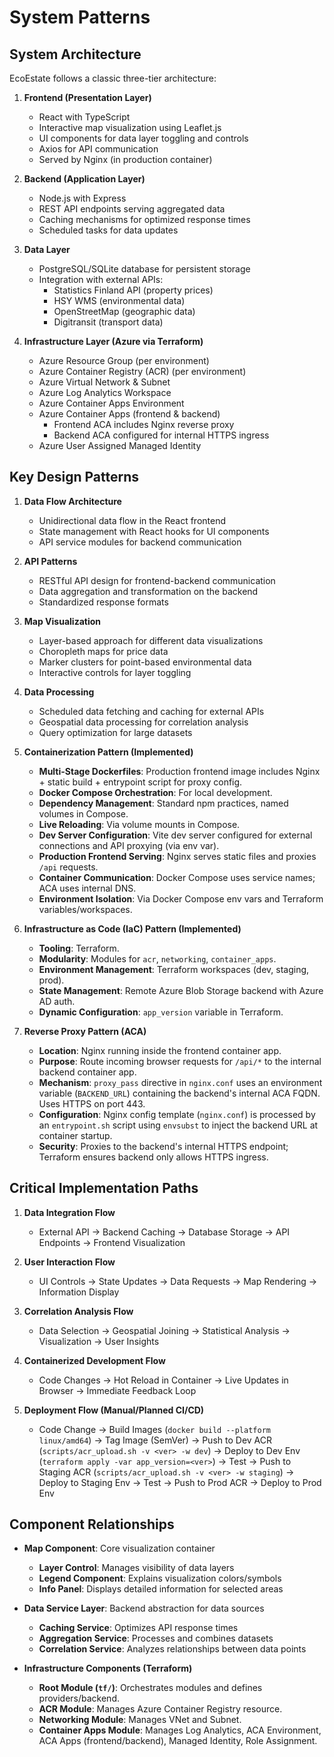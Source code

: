 # System Patterns

## System Architecture

EcoEstate follows a classic three-tier architecture:

1. **Frontend (Presentation Layer)**
   - React with TypeScript
   - Interactive map visualization using Leaflet.js
   - UI components for data layer toggling and controls
   - Axios for API communication
   - Served by Nginx (in production container)

2. **Backend (Application Layer)**
   - Node.js with Express
   - REST API endpoints serving aggregated data
   - Caching mechanisms for optimized response times
   - Scheduled tasks for data updates

3. **Data Layer**
   - PostgreSQL/SQLite database for persistent storage
   - Integration with external APIs:
     - Statistics Finland API (property prices)
     - HSY WMS (environmental data)
     - OpenStreetMap (geographic data)
     - Digitransit (transport data)

4. **Infrastructure Layer (Azure via Terraform)**
   - Azure Resource Group (per environment)
   - Azure Container Registry (ACR) (per environment)
   - Azure Virtual Network & Subnet
   - Azure Log Analytics Workspace
   - Azure Container Apps Environment
   - Azure Container Apps (frontend & backend)
     - Frontend ACA includes Nginx reverse proxy
     - Backend ACA configured for internal HTTPS ingress
   - Azure User Assigned Managed Identity

## Key Design Patterns

1. **Data Flow Architecture**
   - Unidirectional data flow in the React frontend
   - State management with React hooks for UI components
   - API service modules for backend communication

2. **API Patterns**
   - RESTful API design for frontend-backend communication
   - Data aggregation and transformation on the backend
   - Standardized response formats

3. **Map Visualization**
   - Layer-based approach for different data visualizations
   - Choropleth maps for price data
   - Marker clusters for point-based environmental data
   - Interactive controls for layer toggling

4. **Data Processing**
   - Scheduled data fetching and caching for external APIs
   - Geospatial data processing for correlation analysis
   - Query optimization for large datasets

5. **Containerization Pattern (Implemented)**
   - **Multi-Stage Dockerfiles**: Production frontend image includes Nginx + static build + entrypoint script for proxy config.
   - **Docker Compose Orchestration**: For local development.
   - **Dependency Management**: Standard npm practices, named volumes in Compose.
   - **Live Reloading**: Via volume mounts in Compose.
   - **Dev Server Configuration**: Vite dev server configured for external connections and API proxying (via env var).
   - **Production Frontend Serving**: Nginx serves static files and proxies `/api` requests.
   - **Container Communication**: Docker Compose uses service names; ACA uses internal DNS.
   - **Environment Isolation**: Via Docker Compose env vars and Terraform variables/workspaces.

6. **Infrastructure as Code (IaC) Pattern (Implemented)**
   - **Tooling**: Terraform.
   - **Modularity**: Modules for `acr`, `networking`, `container_apps`.
   - **Environment Management**: Terraform workspaces (dev, staging, prod).
   - **State Management**: Remote Azure Blob Storage backend with Azure AD auth.
   - **Dynamic Configuration**: `app_version` variable in Terraform.

7. **Reverse Proxy Pattern (ACA)**
   - **Location**: Nginx running inside the frontend container app.
   - **Purpose**: Route incoming browser requests for `/api/*` to the internal backend container app.
   - **Mechanism**: `proxy_pass` directive in `nginx.conf` uses an environment variable (`BACKEND_URL`) containing the backend's internal ACA FQDN. Uses HTTPS on port 443.
   - **Configuration**: Nginx config template (`nginx.conf`) is processed by an `entrypoint.sh` script using `envsubst` to inject the backend URL at container startup.
   - **Security**: Proxies to the backend's internal HTTPS endpoint; Terraform ensures backend only allows HTTPS ingress.

## Critical Implementation Paths

1. **Data Integration Flow**
   - External API → Backend Caching → Database Storage → API Endpoints → Frontend Visualization

2. **User Interaction Flow**
   - UI Controls → State Updates → Data Requests → Map Rendering → Information Display

3. **Correlation Analysis Flow**
   - Data Selection → Geospatial Joining → Statistical Analysis → Visualization → User Insights

4. **Containerized Development Flow**
   - Code Changes → Hot Reload in Container → Live Updates in Browser → Immediate Feedback Loop

5. **Deployment Flow (Manual/Planned CI/CD)**
   - Code Change → Build Images (`docker build --platform linux/amd64`) → Tag Image (SemVer) → Push to Dev ACR (`scripts/acr_upload.sh -v <ver> -w dev`) → Deploy to Dev Env (`terraform apply -var app_version=<ver>`) → Test → Push to Staging ACR (`scripts/acr_upload.sh -v <ver> -w staging`) → Deploy to Staging Env → Test → Push to Prod ACR → Deploy to Prod Env

## Component Relationships

- **Map Component**: Core visualization container
  - **Layer Control**: Manages visibility of data layers
  - **Legend Component**: Explains visualization colors/symbols
  - **Info Panel**: Displays detailed information for selected areas

- **Data Service Layer**: Backend abstraction for data sources
  - **Caching Service**: Optimizes API response times
  - **Aggregation Service**: Processes and combines datasets
  - **Correlation Service**: Analyzes relationships between data points

- **Infrastructure Components (Terraform)**
  - **Root Module (`tf/`)**: Orchestrates modules and defines providers/backend.
  - **ACR Module**: Manages Azure Container Registry resource.
  - **Networking Module**: Manages VNet and Subnet.
  - **Container Apps Module**: Manages Log Analytics, ACA Environment, ACA Apps (frontend/backend), Managed Identity, Role Assignment.
